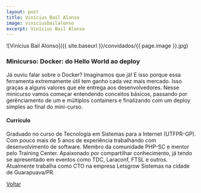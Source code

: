 ```yaml
---
layout: post
title: Vinícius Bail Alonso
image: viniciusbailalonso
excerpt: Vinícius Bail Alonso
---
```

![Vinícius Bail Alonso]({{ site.baseurl }}/convidados/{{ page.image }}.jpg)

### Minicurso: Docker: do Hello World ao deploy

Já ouviu falar sobre o Docker? Imaginamos que já! E isso porque essa ferramenta extremamente útil tem ganho cada vez mais mercado. Isso graças a alguns valores que ele entrega aos desenvolvedores. Nesse minicurso vamos começar entendendo conceitos básicos, passando por gerênciamento de um e múltiplos containers e finalizando com um deploy simples ao final do mini-curso.

#### Currículo

Graduado no curso de Tecnologia em Sistemas para a Internet (UTFPR-GP). Com pouco mais de 5 anos de experiência trabalhando com desenvolvimento de software. Membro da comunidade PHP-SC e mentor pelo Training Center. Apaixonado por compartilhar conhecimento, já tendo se apresentado em eventos como TDC, Laraconf, FTSL e outros. Atualmente trabalha como CTO na empresa Letsgrow Sistemas na cidade de Guarapuava/PR.

<a href="{{ site.baseurl }}/index.html">Voltar</a>
